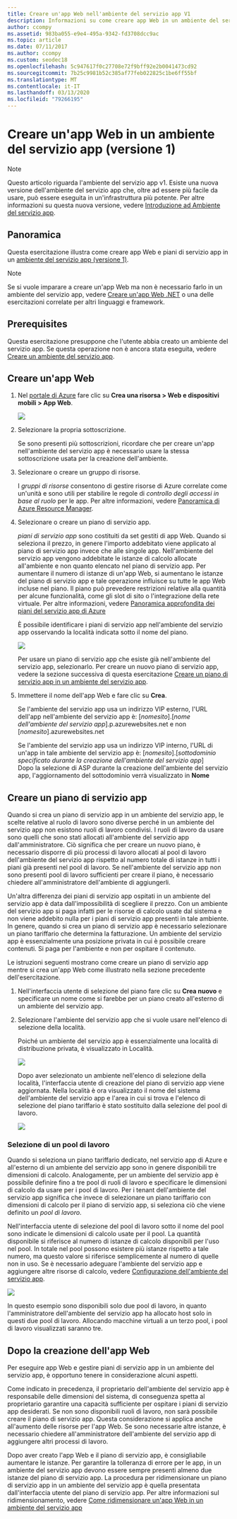 ```yaml
---
title: Creare un'app Web nell'ambiente del servizio app V1
description: Informazioni su come creare app Web in un ambiente del servizio app V1. Questo documento è disponibile solo per i clienti che usano l'ambiente del servizio app legacy V1.
author: ccompy
ms.assetid: 983ba055-e9e4-495a-9342-fd3708dcc9ac
ms.topic: article
ms.date: 07/11/2017
ms.author: ccompy
ms.custom: seodec18
ms.openlocfilehash: 5c947617f0c27708e72f9bff92e2b0041473cd92
ms.sourcegitcommit: 7b25c9981b52c385af77feb022825c1be6ff55bf
ms.translationtype: MT
ms.contentlocale: it-IT
ms.lasthandoff: 03/13/2020
ms.locfileid: "79266195"
---
```

# <a name="create-a-web-app-in-an-app-service-environment-v1"></a>Creare un'app Web in un ambiente del servizio app (versione 1)

> [!NOTE]
> Questo articolo riguarda l'ambiente del servizio app v1.  Esiste una nuova versione dell'ambiente del servizio app che, oltre ad essere più facile da usare, può essere eseguita in un'infrastruttura più potente. Per altre informazioni su questa nuova versione, vedere [Introduzione ad Ambiente del servizio app](intro.md).
> 

## <a name="overview"></a>Panoramica
Questa esercitazione illustra come creare app Web e piani di servizio app in un [ambiente del servizio app (versione 1)](app-service-app-service-environment-intro.md). 

> [!NOTE]
> Se si vuole imparare a creare un'app Web ma non è necessario farlo in un ambiente del servizio app, vedere [Creare un'app Web .NET](../app-service-web-get-started-dotnet.md) o una delle esercitazioni correlate per altri linguaggi e framework.
> 
> 

## <a name="prerequisites"></a>Prerequisites
Questa esercitazione presuppone che l'utente abbia creato un ambiente del servizio app. Se questa operazione non è ancora stata eseguita, vedere [Creare un ambiente del servizio app](app-service-web-how-to-create-an-app-service-environment.md). 

## <a name="create-a-web-app"></a>Creare un'app Web
1. Nel [portale di Azure](https://portal.azure.com/) fare clic su **Crea una risorsa > Web e dispositivi mobili > App Web**. 
   
    ![][1]
2. Selezionare la propria sottoscrizione.  
   
    Se sono presenti più sottoscrizioni, ricordare che per creare un'app nell'ambiente del servizio app è necessario usare la stessa sottoscrizione usata per la creazione dell'ambiente. 
3. Selezionare o creare un gruppo di risorse.
   
    I *gruppi di risorse* consentono di gestire risorse di Azure correlate come un'unità e sono utili per stabilire le regole di *controllo degli accessi in base al ruolo* per le app. Per altre informazioni, vedere [Panoramica di Azure Resource Manager][ResourceGroups]. 
4. Selezionare o creare un piano di servizio app.
   
    *piani di servizio app* sono costituiti da set gestiti di app Web.  Quando si seleziona il prezzo, in genere l'importo addebitato viene applicato al piano di servizio app invece che alle singole app. Nell'ambiente del servizio app vengono addebitate le istanze di calcolo allocate all'ambiente e non quanto elencato nel piano di servizio app.  Per aumentare il numero di istanze di un'app Web, si aumentano le istanze del piano di servizio app e tale operazione influisce su tutte le app Web incluse nel piano.  Il piano può prevedere restrizioni relative alla quantità per alcune funzionalità, come gli slot di sito o l'integrazione della rete virtuale.  Per altre informazioni, vedere [Panoramica approfondita dei piani del servizio app di Azure](../overview-hosting-plans.md)
   
    È possibile identificare i piani di servizio app nell'ambiente del servizio app osservando la località indicata sotto il nome del piano.  
   
    ![][5]
   
    Per usare un piano di servizio app che esiste già nell'ambiente del servizio app, selezionarlo. Per creare un nuovo piano di servizio app, vedere la sezione successiva di questa esercitazione [Creare un piano di servizio app in un ambiente del servizio app](#createplan).
5. Immettere il nome dell'app Web e fare clic su **Crea**. 
   
    Se l'ambiente del servizio app usa un indirizzo VIP esterno, l'URL dell'app nell'ambiente del servizio app è: [*nomesito*].[*nome dell'ambiente del servizio app*].p.azurewebsites.net e non [*nomesito*].azurewebsites.net
   
    Se l'ambiente del servizio app usa un indirizzo VIP interno, l'URL di un'app in tale ambiente del servizio app è: [*nomesito*].[*sottodominio specificato durante la creazione dell'ambiente del servizio app*]   
    Dopo la selezione di ASP durante la creazione dell'ambiente del servizio app, l'aggiornamento del sottodominio verrà visualizzato in **Nome**

## <a name="createplan"></a> Creare un piano di servizio app
Quando si crea un piano di servizio app in un ambiente del servizio app, le scelte relative al ruolo di lavoro sono diverse perché in un ambiente del servizio app non esistono ruoli di lavoro condivisi.  I ruoli di lavoro da usare sono quelli che sono stati allocati all'ambiente del servizio app dall'amministratore.  Ciò significa che per creare un nuovo piano, è necessario disporre di più processi di lavoro allocati al pool di lavoro dell'ambiente del servizio app rispetto al numero totale di istanze in tutti i piani già presenti nel pool di lavoro.  Se nell'ambiente del servizio app non sono presenti pool di lavoro sufficienti per creare il piano, è necessario chiedere all'amministratore dell'ambiente di aggiungerli.

Un'altra differenza dei piani di servizio app ospitati in un ambiente del servizio app è data dall'impossibilità di scegliere il prezzo.  Con un ambiente del servizio app si paga infatti per le risorse di calcolo usate dal sistema e non viene addebito nulla per i piani di servizio app presenti in tale ambiente.  In genere, quando si crea un piano di servizio app è necessario selezionare un piano tariffario che determina la fatturazione.  Un ambiente del servizio app è essenzialmente una posizione privata in cui è possibile creare contenuti.  Si paga per l'ambiente e non per ospitare il contenuto.

Le istruzioni seguenti mostrano come creare un piano di servizio app mentre si crea un'app Web come illustrato nella sezione precedente dell'esercitazione.

1. Nell'interfaccia utente di selezione del piano fare clic su **Crea nuovo** e specificare un nome come si farebbe per un piano creato all'esterno di un ambiente del servizio app.
2. Selezionare l'ambiente del servizio app che si vuole usare nell'elenco di selezione della località.
   
    Poiché un ambiente del servizio app è essenzialmente una località di distribuzione privata, è visualizzato in Località. 
   
    ![][2]
   
    Dopo aver selezionato un ambiente nell'elenco di selezione della località, l'interfaccia utente di creazione del piano di servizio app viene aggiornata.  Nella località è ora visualizzato il nome del sistema dell'ambiente del servizio app e l'area in cui si trova e l'elenco di selezione del piano tariffario è stato sostituito dalla selezione del pool di lavoro.  
   
    ![][3]

### <a name="selecting-a-worker-pool"></a>Selezione di un pool di lavoro
Quando si seleziona un piano tariffario dedicato, nel servizio app di Azure e all'esterno di un ambiente del servizio app sono in genere disponibili tre dimensioni di calcolo.  Analogamente, per un ambiente del servizio app è possibile definire fino a tre pool di ruoli di lavoro e specificare le dimensioni di calcolo da usare per i pool di lavoro.  Per i tenant dell'ambiente del servizio app significa che invece di selezionare un piano tariffario con dimensioni di calcolo per il piano di servizio app, si seleziona ciò che viene definito un *pool di lavoro*.  

Nell'interfaccia utente di selezione del pool di lavoro sotto il nome del pool sono indicate le dimensioni di calcolo usate per il pool.  La quantità disponibile si riferisce al numero di istanze di calcolo disponibili per l'uso nel pool.  In totale nel pool possono esistere più istanze rispetto a tale numero, ma questo valore si riferisce semplicemente al numero di quelle non in uso.  Se è necessario adeguare l'ambiente del servizio app e aggiungere altre risorse di calcolo, vedere [Configurazione dell'ambiente del servizio app](app-service-web-configure-an-app-service-environment.md).

![][4]

In questo esempio sono disponibili solo due pool di lavoro, in quanto l'amministratore dell'ambiente del servizio app ha allocato host solo in questi due pool di lavoro.  Allocando macchine virtuali a un terzo pool, i pool di lavoro visualizzati saranno tre.  

## <a name="after-web-app-creation"></a>Dopo la creazione dell'app Web
Per eseguire app Web e gestire piani di servizio app in un ambiente del servizio app, è opportuno tenere in considerazione alcuni aspetti.  

Come indicato in precedenza, il proprietario dell'ambiente del servizio app è responsabile delle dimensioni del sistema, di conseguenza spetta al proprietario garantire una capacità sufficiente per ospitare i piani di servizio app desiderati. Se non sono disponibili ruoli di lavoro, non sarà possibile creare il piano di servizio app.  Questa considerazione si applica anche all'aumento delle risorse per l'app Web.  Se sono necessarie altre istanze, è necessario chiedere all'amministratore dell'ambiente del servizio app di aggiungere altri processi di lavoro.

Dopo aver creato l'app Web e il piano di servizio app, è consigliabile aumentare le istanze.  Per garantire la tolleranza di errore per le app, in un ambiente del servizio app devono essere sempre presenti almeno due istanze del piano di servizio app.  La procedura per ridimensionare un piano di servizio app in un ambiente del servizio app è quella presentata dall'interfaccia utente del piano di servizio app.  Per altre informazioni sul ridimensionamento, vedere [Come ridimensionare un'app Web in un ambiente del servizio app](app-service-web-scale-a-web-app-in-an-app-service-environment.md)

<!--Image references-->
[1]: ./media/app-service-web-how-to-create-a-web-app-in-an-ase/createaspnewwebapp.png
[2]: ./media/app-service-web-how-to-create-a-web-app-in-an-ase/createasplocation.png
[3]: ./media/app-service-web-how-to-create-a-web-app-in-an-ase/createaspselected.png
[4]: ./media/app-service-web-how-to-create-a-web-app-in-an-ase/createaspworkerpool.png
[5]: ./media/app-service-web-how-to-create-a-web-app-in-an-ase/selectaspinase.png

<!--Links-->
[WhatisASE]: app-service-app-service-environment-intro.md
[Appserviceplans]: ../overview-hosting-plans.md
[HowtoCreateASE]: app-service-web-how-to-create-an-app-service-environment.md
[HowtoScale]: app-service-web-scale-a-web-app-in-an-app-service-environment.md
[HowtoConfigureASE]: app-service-web-configure-an-app-service-environment.md
[ResourceGroups]: ../../azure-resource-manager/management/overview.md
[AzurePowershell]: https://azure.microsoft.com/documentation/articles/powershell-install-configure/
